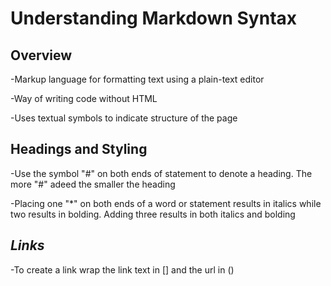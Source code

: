 # Understanding Markdown Syntax #

## **Overview** ##

-Markup language for formatting text using a plain-text editor

-Way of writing code without HTML

-Uses textual symbols to indicate structure of the page

## **Headings and Styling** ##

-Use the symbol "#" on both ends of statement to denote a heading. The more "#" adeed the smaller the heading

-Placing one "*" on both ends of a word or statement results in italics while two results in bolding. Adding three results in both italics and bolding

## *Links* ##

-To create a link wrap the link text in [] and the url in ()

